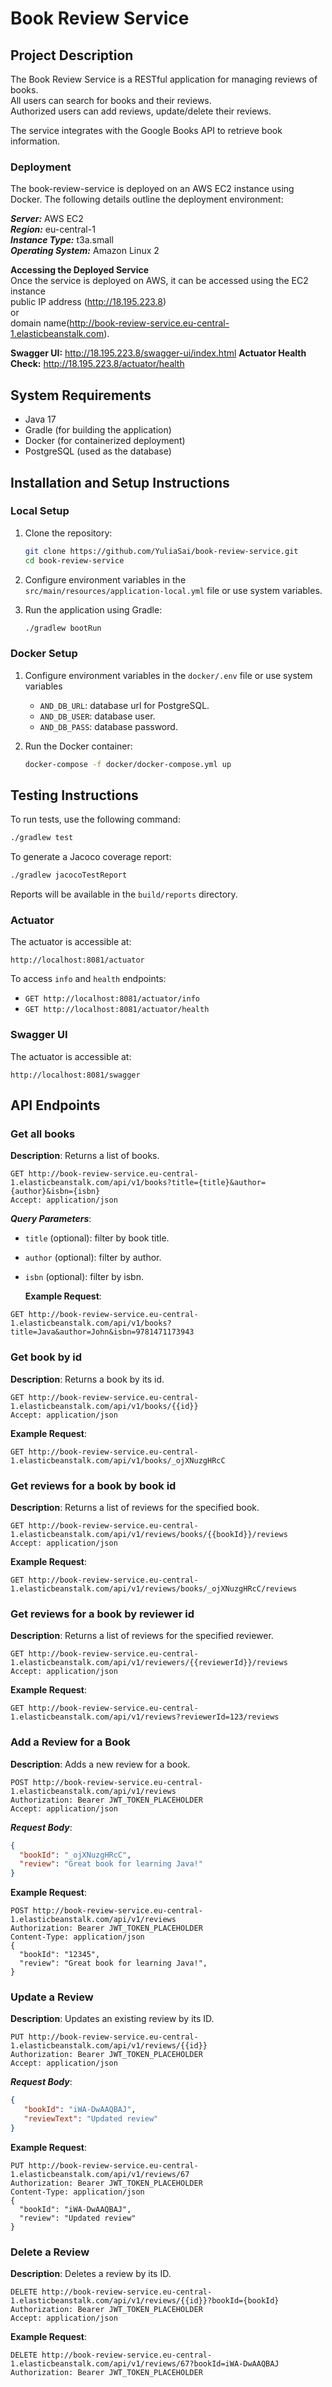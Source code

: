 
# Book Review Service

## Project Description
The Book Review Service is a RESTful application for managing reviews of books.  
All users can search for books and their reviews.  
Authorized users can add reviews, update/delete their reviews.  

The service integrates with the Google Books API to retrieve book information.

### Deployment
The book-review-service is deployed on an AWS EC2 instance using Docker. 
The following details outline the deployment environment:

_**Server:**_ AWS EC2  
_**Region:**_ eu-central-1  
_**Instance Type:**_ t3a.small  
_**Operating System:**_ Amazon Linux 2  

**Accessing the Deployed Service**  
Once the service is deployed on AWS, it can be accessed using the EC2 instance  
public IP address (http://18.195.223.8)  
or  
domain name(http://book-review-service.eu-central-1.elasticbeanstalk.com).

**Swagger UI:** http://18.195.223.8/swagger-ui/index.html
**Actuator Health Check:** http://18.195.223.8/actuator/health

## System Requirements
- Java 17
- Gradle (for building the application)
- Docker (for containerized deployment)
- PostgreSQL (used as the database)

## Installation and Setup Instructions

### Local Setup
1. Clone the repository:
    ```bash
    git clone https://github.com/YuliaSai/book-review-service.git
    cd book-review-service
    ```
2. Configure environment variables in the `src/main/resources/application-local.yml` file or use system variables.

3. Run the application using Gradle:
    ```bash
    ./gradlew bootRun
    ```

### Docker Setup
1. Configure environment variables in the `docker/.env` file or use system variables
    - `AND_DB_URL`: database url for PostgreSQL.
    - `AND_DB_USER`: database user.
    - `AND_DB_PASS`: database password.

2. Run the Docker container:
    ```bash
    docker-compose -f docker/docker-compose.yml up
    ```

## Testing Instructions
To run tests, use the following command:
```bash
./gradlew test
```

To generate a Jacoco coverage report:
```bash
./gradlew jacocoTestReport
```

Reports will be available in the `build/reports` directory.

### Actuator
The actuator is accessible at:
```
http://localhost:8081/actuator
```
To access `info` and `health` endpoints:
- `GET http://localhost:8081/actuator/info`
- `GET http://localhost:8081/actuator/health`

### Swagger UI
The actuator is accessible at:
```
http://localhost:8081/swagger
```

## API Endpoints

### Get all books
**Description**: Returns a list of books.
```http request
GET http://book-review-service.eu-central-1.elasticbeanstalk.com/api/v1/books?title={title}&author={author}&isbn={isbn}
Accept: application/json
```
_**Query Parameters**_:
- `title` (optional): filter by book title.
- `author` (optional): filter by author.  
- `isbn` (optional): filter by isbn.


  **Example Request**:
```
GET http://book-review-service.eu-central-1.elasticbeanstalk.com/api/v1/books?title=Java&author=John&isbn=9781471173943
```

### Get book by id
**Description**: Returns a book by its id.
  ```http request
GET http://book-review-service.eu-central-1.elasticbeanstalk.com/api/v1/books/{{id}}
Accept: application/json
  ```
**Example Request**:
```
GET http://book-review-service.eu-central-1.elasticbeanstalk.com/api/v1/books/_ojXNuzgHRcC
```

### Get reviews for a book by book id
**Description**: Returns a list of reviews for the specified book.
  ```http request
GET http://book-review-service.eu-central-1.elasticbeanstalk.com/api/v1/reviews/books/{{bookId}}/reviews
Accept: application/json
  ```
**Example Request**:
```
GET http://book-review-service.eu-central-1.elasticbeanstalk.com/api/v1/reviews/books/_ojXNuzgHRcC/reviews
```

### Get reviews for a book by reviewer id
**Description**: Returns a list of reviews for the specified reviewer.
  ```http request
GET http://book-review-service.eu-central-1.elasticbeanstalk.com/api/v1/reviewers/{{reviewerId}}/reviews
Accept: application/json
  ```
**Example Request**:
```
GET http://book-review-service.eu-central-1.elasticbeanstalk.com/api/v1/reviews?reviewerId=123/reviews
```

### Add a Review for a Book
**Description**: Adds a new review for a book.  
  ```http request
POST http://book-review-service.eu-central-1.elasticbeanstalk.com/api/v1/reviews
Authorization: Bearer JWT_TOKEN_PLACEHOLDER
Accept: application/json
  ```
_**Request Body**_:
```json
{
  "bookId": "_ojXNuzgHRcC",
  "review": "Great book for learning Java!"
}
```
**Example Request**:
```
POST http://book-review-service.eu-central-1.elasticbeanstalk.com/api/v1/reviews
Authorization: Bearer JWT_TOKEN_PLACEHOLDER
Content-Type: application/json
{
  "bookId": "12345",
  "review": "Great book for learning Java!",
}
```

### Update a Review
**Description**: Updates an existing review by its ID.
  ```http request
PUT http://book-review-service.eu-central-1.elasticbeanstalk.com/api/v1/reviews/{{id}}
Authorization: Bearer JWT_TOKEN_PLACEHOLDER
Accept: application/json
  ```
_**Request Body**_:
```json
{
   "bookId": "iWA-DwAAQBAJ",
   "reviewText": "Updated review"
}
```
**Example Request**:
```
PUT http://book-review-service.eu-central-1.elasticbeanstalk.com/api/v1/reviews/67
Authorization: Bearer JWT_TOKEN_PLACEHOLDER
Content-Type: application/json
{
  "bookId": "iWA-DwAAQBAJ",
  "review": "Updated review"
}
```

### Delete a Review
**Description**: Deletes a review by its ID.  
  ```http request
DELETE http://book-review-service.eu-central-1.elasticbeanstalk.com/api/v1/reviews/{{id}}?bookId={bookId}
Authorization: Bearer JWT_TOKEN_PLACEHOLDER
Accept: application/json
  ```
**Example Request**:
```
DELETE http://book-review-service.eu-central-1.elasticbeanstalk.com/api/v1/reviews/67?bookId=iWA-DwAAQBAJ
Authorization: Bearer JWT_TOKEN_PLACEHOLDER
```
